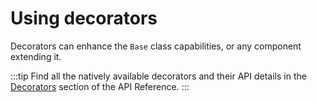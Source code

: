 # Using decorators

Decorators can enhance the `Base` class capabilities, or any component extending it.

:::tip
Find all the natively available decorators and their API details in the [Decorators](/api/decorators/) section of the API Reference.
:::
